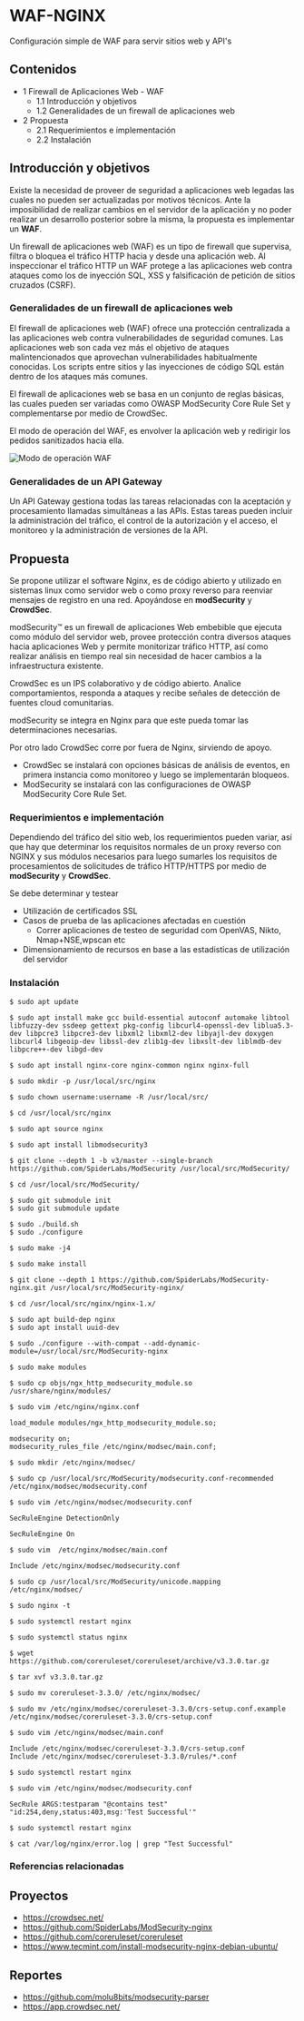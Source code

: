 # WAF-NGINX
Configuración simple de WAF para servir sitios web y API's

## Contenidos

- 1 Firewall de Aplicaciones Web - WAF
    - 1.1 Introducción y objetivos
    - 1.2 Generalidades de un firewall de aplicaciones web
- 2 Propuesta
    - 2.1 Requerimientos e implementación
    - 2.2 Instalación

## Introducción y objetivos

Existe la necesidad de proveer de seguridad a aplicaciones web legadas las cuales no pueden ser actualizadas por motivos técnicos. Ante la imposibilidad de realizar cambios en el servidor de la aplicación y no poder realizar un desarrollo posterior sobre la misma, la propuesta es implementar un **WAF**.

Un firewall de aplicaciones web (WAF) es un tipo de firewall que supervisa, filtra o bloquea el tráfico HTTP hacia y desde una aplicación web. Al inspeccionar el tráfico HTTP un WAF protege a las aplicaciones web contra ataques como los de inyección SQL, XSS y falsificación de petición de sitios cruzados (CSRF).

### Generalidades de un firewall de aplicaciones web

El firewall de aplicaciones web (WAF) ofrece una protección centralizada a las aplicaciones web contra vulnerabilidades de seguridad comunes. Las aplicaciones web son cada vez más el objetivo de ataques malintencionados que aprovechan vulnerabilidades habitualmente conocidas. Los scripts entre sitios y las inyecciones de código SQL están dentro de los ataques más comunes.

El firewall de aplicaciones web se basa en un conjunto de reglas básicas, las cuales pueden ser variadas como OWASP ModSecurity Core Rule Set y complementarse por medio de CrowdSec.

El modo de operación del WAF, es envolver la aplicación web y redirigir los pedidos sanitizados hacia ella.

![Modo de operación WAF](images/WAF.jpg)

### Generalidades de un API Gateway

Un API Gateway gestiona todas las tareas relacionadas con la aceptación y procesamiento llamadas simultáneas a las APIs. Estas tareas pueden incluir la administración del tráfico, el control de la autorización y el acceso, el monitoreo y la administración de versiones de la API.

## Propuesta

Se propone utilizar el software Nginx, es de código abierto y utilizado en sistemas linux como servidor web o como proxy reverso para reenviar mensajes de registro en una red. Apoyándose en **modSecurity** y **CrowdSec**.

modSecurity™ es un firewall de aplicaciones Web embebible que ejecuta como módulo del servidor web, provee protección contra diversos ataques hacia aplicaciones Web y permite monitorizar tráfico HTTP, así como realizar análisis en tiempo real sin necesidad de hacer cambios a la infraestructura existente.

CrowdSec es un IPS colaborativo y de código abierto. Analice comportamientos, responda a ataques y recibe señales de detección de fuentes cloud comunitarias.

modSecurity se integra en Nginx para que este pueda tomar las determinaciones necesarias.

Por otro lado CrowdSec corre por fuera de Nginx, sirviendo de apoyo.

- CrowdSec se instalará con opciones básicas de análisis de eventos, en primera instancia como monitoreo y luego se implementarán bloqueos.
- ModSecurity se instalará con las configuraciones de OWASP ModSecurity Core Rule Set.

### Requerimientos e implementación

Dependiendo del tráfico del sitio web, los requerimientos pueden variar, así que hay que determinar los requisitos normales de un proxy reverso con NGINX y sus módulos necesarios para luego sumarles los requisitos de procesamientos de solicitudes de tráfico HTTP/HTTPS por medio de  **modSecurity** y **CrowdSec**.

Se debe determinar y testear 
- Utilización de certificados SSL 
- Casos de prueba de las aplicaciones afectadas en cuestión
   - Correr aplicaciones de testeo de seguridad com OpenVAS, Nikto, Nmap+NSE,wpscan etc
- Dimensionamiento de recursos en base a las estadisticas de utilización del servidor

### Instalación

```
$ sudo apt update
```

```
$ sudo apt install make gcc build-essential autoconf automake libtool libfuzzy-dev ssdeep gettext pkg-config libcurl4-openssl-dev liblua5.3-dev libpcre3 libpcre3-dev libxml2 libxml2-dev libyajl-dev doxygen libcurl4 libgeoip-dev libssl-dev zlib1g-dev libxslt-dev liblmdb-dev libpcre++-dev libgd-dev
```

```
$ sudo apt install nginx-core nginx-common nginx nginx-full
```

```
$ sudo mkdir -p /usr/local/src/nginx 
```

```
$ sudo chown username:username -R /usr/local/src/
```

```
$ cd /usr/local/src/nginx 
```

```
$ sudo apt source nginx
```

```
$ sudo apt install libmodsecurity3
```

```
$ git clone --depth 1 -b v3/master --single-branch https://github.com/SpiderLabs/ModSecurity /usr/local/src/ModSecurity/
```

```
$ cd /usr/local/src/ModSecurity/
```

```
$ sudo git submodule init
$ sudo git submodule update
```

```
$ sudo ./build.sh 
$ sudo ./configure
```

```
$ sudo make -j4
```

```
$ sudo make install
```

```
$ git clone --depth 1 https://github.com/SpiderLabs/ModSecurity-nginx.git /usr/local/src/ModSecurity-nginx/
```

```
$ cd /usr/local/src/nginx/nginx-1.x/
```

```
$ sudo apt build-dep nginx
$ sudo apt install uuid-dev
```

```
$ sudo ./configure --with-compat --add-dynamic-module=/usr/local/src/ModSecurity-nginx
```

```
$ sudo make modules
```

```
$ sudo cp objs/ngx_http_modsecurity_module.so /usr/share/nginx/modules/
```

```
$ sudo vim /etc/nginx/nginx.conf
```

```
load_module modules/ngx_http_modsecurity_module.so;
```

```
modsecurity on;
modsecurity_rules_file /etc/nginx/modsec/main.conf;
```

```
$ sudo mkdir /etc/nginx/modsec/
```

```
$ sudo cp /usr/local/src/ModSecurity/modsecurity.conf-recommended /etc/nginx/modsec/modsecurity.conf
```

```
$ sudo vim /etc/nginx/modsec/modsecurity.conf
```

```
SecRuleEngine DetectionOnly
```

```
SecRuleEngine On
```

```
$ sudo vim  /etc/nginx/modsec/main.conf
```

```
Include /etc/nginx/modsec/modsecurity.conf
```

```
$ sudo cp /usr/local/src/ModSecurity/unicode.mapping /etc/nginx/modsec/
```

```
$ sudo nginx -t
```

```
$ sudo systemctl restart nginx
```

```
$ sudo systemctl status nginx
```

```
$ wget https://github.com/coreruleset/coreruleset/archive/v3.3.0.tar.gz
```

```
$ tar xvf v3.3.0.tar.gz
```

```
$ sudo mv coreruleset-3.3.0/ /etc/nginx/modsec/
```

```
$ sudo mv /etc/nginx/modsec/coreruleset-3.3.0/crs-setup.conf.example /etc/nginx/modsec/coreruleset-3.3.0/crs-setup.conf
```

```
$ sudo vim /etc/nginx/modsec/main.conf
```

```
Include /etc/nginx/modsec/coreruleset-3.3.0/crs-setup.conf
Include /etc/nginx/modsec/coreruleset-3.3.0/rules/*.conf
```

```
$ sudo systemctl restart nginx
```

```
$ sudo vim /etc/nginx/modsec/modsecurity.conf
```

```
SecRule ARGS:testparam "@contains test" "id:254,deny,status:403,msg:'Test Successful'"
```

```
$ sudo systemctl restart nginx
```

```
$ cat /var/log/nginx/error.log | grep "Test Successful"
```



### Referencias relacionadas

## Proyectos

- https://crowdsec.net/
- https://github.com/SpiderLabs/ModSecurity-nginx
- https://github.com/coreruleset/coreruleset
- https://www.tecmint.com/install-modsecurity-nginx-debian-ubuntu/

## Reportes

- https://github.com/molu8bits/modsecurity-parser
- https://app.crowdsec.net/

